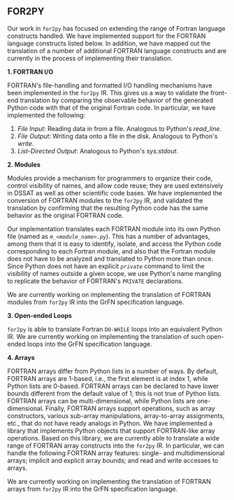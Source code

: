 ## FOR2PY

Our work in `for2py` has focused on extending the range of Fortran
language constructs handled.  We have implemented support for the
FORTRAN language constructs listed below.  In addition, we have mapped
out the translation of a number of additional FORTRAN language
constructs and are currently in the process of implementing their
translation.

**1. FORTRAN I/O**

FORTRAN's file-handling and formatted I/O handling mechanisms have been
implemented in the `for2py` IR. This gives us a way to validate the
front-end translation by comparing the observable behavior of the
generated Python code with that of the original Fortran code. In
particular, we have implemented the following:

1. _File Input_: Reading data in from a file. Analogous to Python's _read_line_.
2. _File Output_: Writing data onto a file in the disk. Analogous to Python's _write_.
3. _List-Directed Output_: Analogous to Python's _sys.stdout_. 

**2. Modules**

Modules provide a mechanism for programmers to organize their code,
control visibility of names, and allow code reuse; they are used
extensively in DSSAT as well as other scientific code bases.  We have
implemented the conversion of FORTRAN modules to the `for2py` IR, and
validated the translation by confirming that the resulting Python code
has the same behavior as the original FORTRAN code.

Our implementation translates each FORTRAN module into its own Python
file (named as _`m_<module_name>.py`_).  This has a number of
advantages, among them that it is easy to identify, isolate, and access
the Python code corresponding to each Fortran module, and also that the
Fortran module does not have to be analyzed and translated to Python
more than once.  Since Python does not have an explicit _`private`_
command to limit the visibility of names outside a given scope, we use
Python's name mangling to replicate the behavior of FORTRAN's `PRIVATE`
declarations.
    
We are currently working on implementing the translation of FORTRAN
modules from `for2py` IR into the GrFN specification language.


**3. Open-ended Loops**

`for2py` is able to translate Fortran `DO-WHILE` loops into an equivalent
Python IR.  We are currently working on implementing the translation of
such open-ended loops into the GrFN specification language.


**4. Arrays**

FORTRAN arrays differ from Python lists in a number of ways. By default,
FORTRAN arrays are 1-based, i.e., the first element is at index 1, while
Python lists are 0-based.  FORTRAN arrays can be declared to have lower
bounds different from the default value of 1; this is not true of Python
lists.  FORTRAN arrays can be multi-dimensional, while Python lists are
one-dimensional.  Finally, FORTRAN arrays support operations, such as
array constructors, various sub-array manipulations, array-to-array
assignments, etc., that do not have ready analogs in Python.  We have
implemented a library that implements Python objects that support
FORTRAN-like array operations.  Based on this library, we are currently
able to translate a wide range of FORTRAN array constructs into the
`for2py` IR.  In particular, we can handle the following FORTRAN array
features: single- and multidimensional arrays; implicit and explicit
array bounds; and read and write accesses to arrays.

We are currently working on implementing the translation of FORTRAN
arrays from `for2py` IR into the GrFN specification language.
